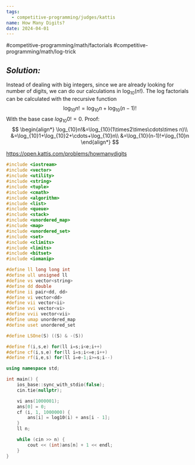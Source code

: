 ```yaml
---
tags:
  - competitive-programming/judges/kattis
name: How Many Digits?
date: 2024-04-01
---
```

#competitive-programming/math/factorials #competitive-programming/math/log-trick
## _Solution:_
Instead of dealing with big integers, since we are already looking for number of digits, we can do our calculations in $\log_{10}(n!)$. The log factorials can be calculated with the recursive function
$$
\log_{10}n!=\log_{10}n+\log_{10}(n-1)!
$$
With the base case $log_{10}0!=0$. Proof:
$$
\begin{align*}
\log_{10}n!&=\log_{10}(1\times2\times\cdots\times n)\\
&=\log_{10}1+\log_{10}2+\cdots+\log_{10}n\\
&=\log_{10}(n-1)!+\log_{10}n
\end{align*}
$$

https://open.kattis.com/problems/howmanydigits
```cpp
#include <iostream>
#include <vector>
#include <utility>
#include <string>
#include <tuple>
#include <cmath>
#include <algorithm>
#include <list>
#include <queue>
#include <stack>
#include <unordered_map>
#include <map>
#include <unordered_set>
#include <set>
#include <climits>
#include <limits>
#include <bitset>
#include <iomanip>

#define ll long long int
#define ull unsigned ll
#define vs vector<string>
#define dd double
#define ii pair<dd, dd>
#define vi vector<dd>
#define vii vector<ii>
#define vvi vector<vi>
#define vvii vector<vii>
#define umap unordered_map
#define uset unordered_set

#define LSOne(S) ((S) & -(S))

#define f(i,s,e) for(ll i=s;i<e;i++)
#define cf(i,s,e) for(ll i=s;i<=e;i++)
#define rf(i,e,s) for(ll i=e-1;i>=s;i--)

using namespace std;

int main() {
    ios_base::sync_with_stdio(false);
    cin.tie(nullptr);

    vi ans(1000001);
    ans[0] = 0;
    cf (i, 1, 1000000) {
        ans[i] = log10(i) + ans[i - 1];
    }
    ll n;

    while (cin >> n) {
        cout << (int)ans[n] + 1 << endl;
    }
}
```